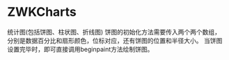 # ZWKCharts
统计图(包括饼图、柱状图、折线图)
饼图的初始化方法需要传入两个两个数组，分别是数据百分比和扇形颜色，位标对应，还有饼图的位置和半径大小。
当饼图设置完毕时，即可直接调用beginpaint方法绘制饼图。

